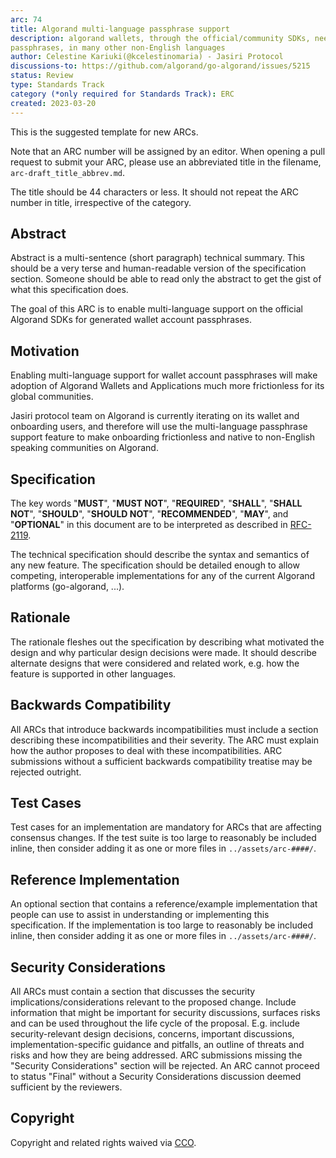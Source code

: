 ```yaml
---
arc: 74
title: Algorand multi-language passphrase support
description: algorand wallets, through the official/community SDKs, need to be able to generate wallet
passphrases, in many other non-English languages
author: Celestine Kariuki(@kcelestinomaria) - Jasiri Protocol 
discussions-to: https://github.com/algorand/go-algorand/issues/5215
status: Review
type: Standards Track
category (*only required for Standards Track): ERC
created: 2023-03-20
---
```


This is the suggested template for new ARCs.

Note that an ARC number will be assigned by an editor. When opening a pull request to submit your ARC, please use an abbreviated title in the filename, `arc-draft_title_abbrev.md`.

The title should be 44 characters or less. It should not repeat the ARC number in title, irrespective of the category. 

## Abstract
Abstract is a multi-sentence (short paragraph) technical summary. This should be a very terse and human-readable version of the specification section. Someone should be able to read only the abstract to get the gist of what this specification does.

The goal of this ARC is to enable multi-language support on the official Algorand SDKs for generated wallet account passphrases. 

## Motivation
Enabling multi-language support for wallet account passphrases will make adoption of Algorand Wallets
and Applications much more frictionless for its global communities.

Jasiri protocol team on Algorand is currently iterating on its wallet and onboarding users, and therefore will use the multi-language passphrase support feature to make onboarding frictionless and native to non-English speaking communities on Algorand.

## Specification
The key words "**MUST**", "**MUST NOT**", "**REQUIRED**", "**SHALL**", "**SHALL NOT**", "**SHOULD**", "**SHOULD NOT**", "**RECOMMENDED**", "**MAY**", and "**OPTIONAL**" in this document are to be interpreted as described in <a href="https://www.ietf.org/rfc/rfc2119.txt">RFC-2119</a>.

The technical specification should describe the syntax and semantics of any new feature. The specification should be detailed enough to allow competing, interoperable implementations for any of the current Algorand platforms (go-algorand, ...).

## Rationale
The rationale fleshes out the specification by describing what motivated the design and why particular design decisions were made. It should describe alternate designs that were considered and related work, e.g. how the feature is supported in other languages.

## Backwards Compatibility
All ARCs that introduce backwards incompatibilities must include a section describing these incompatibilities and their severity. The ARC must explain how the author proposes to deal with these incompatibilities. ARC submissions without a sufficient backwards compatibility treatise may be rejected outright.

## Test Cases
Test cases for an implementation are mandatory for ARCs that are affecting consensus changes.  If the test suite is too large to reasonably be included inline, then consider adding it as one or more files in `../assets/arc-####/`.

## Reference Implementation
An optional section that contains a reference/example implementation that people can use to assist in understanding or implementing this specification.  If the implementation is too large to reasonably be included inline, then consider adding it as one or more files in `../assets/arc-####/`.

## Security Considerations
All ARCs must contain a section that discusses the security implications/considerations relevant to the proposed change. Include information that might be important for security discussions, surfaces risks and can be used throughout the life cycle of the proposal. E.g. include security-relevant design decisions, concerns, important discussions, implementation-specific guidance and pitfalls, an outline of threats and risks and how they are being addressed. ARC submissions missing the "Security Considerations" section will be rejected. An ARC cannot proceed to status "Final" without a Security Considerations discussion deemed sufficient by the reviewers.

## Copyright
Copyright and related rights waived via <a href="https://creativecommons.org/publicdomain/zero/1.0/">CCO</a>.
